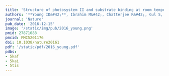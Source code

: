 ```yaml
---
title: 'Structure of photosystem II and substrate binding at room temperature'
authors: '**Young ID&#42;**, Ibrahim M&#42;, Chatterjee R&#42;, Gul S, Fuller F, Koroidov S, Brewster AS, Tran R, Alonso-Mori R, Kroll T, Michels-Clark T, Laksmono H, Sierra RG, Stan CA, Hussein R, Zhang M, Douthit L, Kubin M, de Lichtenberg C, Vo PL, Nilsson H, Cheah MH, Shevela D, Saracini C, Bean MA, Seuffert I, Sokaras D, Weng T-C, Pastor E, Weninger C, Fransson T, Lassalle L, Bräuer P, Aller P, Docker PT, Andi B, Orville AM, Glownia JM, Nelson S, Sikorski M, Zhu D, Hunter MS, Lane TJ, Aquila A, Koglin JE, Robinson J, Liang M, Boutet S, Lyubimov AY, Uervirojnangkoorn M, Moriarty NW, Liebschner D, Afonine PV, Waterman DG, Evans G, Wernet P, Dobbek H, Weis WI, Brunger AT, Zwart PH, Adams PD, Zouni A, Messinger J, Bergmann U, Sauter NK, Kern J, Yachandra VK, Yano J.'
journal: 'Nature'
pub_date: '2016-12-15'
image: '/static/img/pub/2016_young.png'
pmid: 27871088
pmcid: PMC5201176
doi: 10.1038/nature20161
pdf: '/static/pdf/2016_young.pdf'
pdbs:
- 5kaf
- 5kai
- 5tis
---
```

